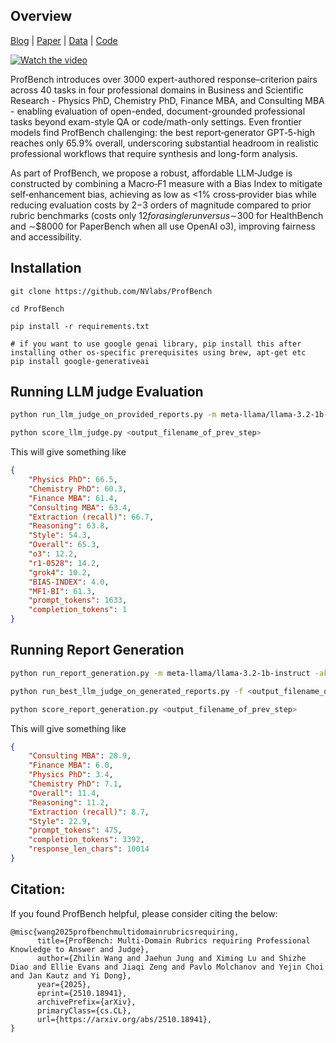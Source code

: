 ## Overview

[Blog](https://huggingface.co/blog/nvidia/profbench) | [Paper](https://arxiv.org/abs/2510.18941) | [Data](https://huggingface.co/datasets/nvidia/ProfBench) | [Code](https://github.com/NVlabs/ProfBench)

[![Watch the video](https://img.youtube.com/vi/GEPvdq3C54s/maxresdefault.jpg)](https://www.youtube.com/watch?v=GEPvdq3C54s)

ProfBench introduces over 3000 expert-authored response–criterion pairs across 40 tasks in four professional domains in Business and Scientific Research - Physics PhD, Chemistry PhD, Finance MBA, and Consulting MBA - enabling evaluation of open-ended, document-grounded professional tasks beyond exam-style QA or code/math-only settings. Even frontier models find ProfBench challenging: the best report‑generator GPT‑5-high reaches only 65.9% overall, underscoring substantial headroom in realistic professional workflows that require synthesis and long-form analysis.

As part of ProfBench, we propose a robust, affordable LLM‑Judge is constructed by combining a Macro‑F1 measure with a Bias Index to mitigate self‑enhancement bias, achieving as low as <1% cross‑provider bias while reducing evaluation costs by 2−3 orders of magnitude compared to prior rubric benchmarks (costs only $12 for a single run versus ∼$300 for HealthBench and ∼$8000 for PaperBench when all use OpenAI o3), improving fairness and accessibility.

## Installation

```
git clone https://github.com/NVlabs/ProfBench

cd ProfBench

pip install -r requirements.txt

# if you want to use google genai library, pip install this after installing other os-specific prerequisites using brew, apt-get etc
pip install google-generativeai
```

## Running LLM judge Evaluation

```bash
python run_llm_judge_on_provided_reports.py -m meta-llama/llama-3.2-1b-instruct -ak <your_openrouter_apikey> # can also use openai

python score_llm_judge.py <output_filename_of_prev_step>
```

This will give something like

```json
{
    "Physics PhD": 66.5,
    "Chemistry PhD": 60.3,
    "Finance MBA": 61.4,
    "Consulting MBA": 63.4,
    "Extraction (recall)": 66.7,
    "Reasoning": 63.8,
    "Style": 54.3,
    "Overall": 65.3,
    "o3": 12.2,
    "r1-0528": 14.2,
    "grok4": 10.2,
    "BIAS-INDEX": 4.0,
    "MF1-BI": 61.3,
    "prompt_tokens": 1633,
    "completion_tokens": 1
}
```

## Running Report Generation

```bash 
python run_report_generation.py -m meta-llama/llama-3.2-1b-instruct -ak <your_openrouter_apikey>  # can also use openai or google

python run_best_llm_judge_on_generated_reports.py -f <output_filename_of_prev_step> -ak <your_openrouter_apikey>

python score_report_generation.py <output_filename_of_prev_step>
```

This will give something like

```json
{
    "Consulting MBA": 28.9,
    "Finance MBA": 6.0,
    "Physics PhD": 3.4,
    "Chemistry PhD": 7.1,
    "Overall": 11.4,
    "Reasoning": 11.2,
    "Extraction (recall)": 8.7,
    "Style": 22.9,
    "prompt_tokens": 475,
    "completion_tokens": 3392,
    "response_len_chars": 10014
}
```

## Citation:

If you found ProfBench helpful, please consider citing the below: 

```
@misc{wang2025profbenchmultidomainrubricsrequiring,
      title={ProfBench: Multi-Domain Rubrics requiring Professional Knowledge to Answer and Judge}, 
      author={Zhilin Wang and Jaehun Jung and Ximing Lu and Shizhe Diao and Ellie Evans and Jiaqi Zeng and Pavlo Molchanov and Yejin Choi and Jan Kautz and Yi Dong},
      year={2025},
      eprint={2510.18941},
      archivePrefix={arXiv},
      primaryClass={cs.CL},
      url={https://arxiv.org/abs/2510.18941}, 
}

